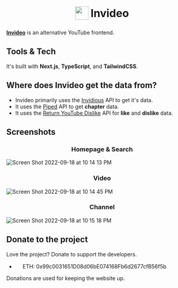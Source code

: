 <h1 align="center">
<sub>
<img  src="https://user-images.githubusercontent.com/63752541/190876262-201fee6a-2eb0-4941-95e9-c96ff2b294de.png"
      height="35"
      width="35">
</sub>
Invideo
</h1>

[**Invideo**](https://invideo.vercel.app/) is an alternative YouTube frontend.

## Tools & Tech
It's built with **Next.js**, **TypeScript**, and **TailwindCSS**.

## Where does Invideo get the data from?
- Invideo primarily uses the [Invidious](https://github.com/iv-org/invidious) API to get it's data. 
- It uses the [Piped](https://github.com/TeamPiped/Piped) API to get **chapter** data.
- It uses the [Return YouTube Dislike](https://github.com/Anarios/return-youtube-dislike) API for **like** and **dislike** data.

## Screenshots

<h3 align="center">
Homepage & Search
</h3>

![Screen Shot 2022-09-18 at 10 14 13 PM](https://user-images.githubusercontent.com/63752541/190940056-cb8c7d84-2b04-4a72-b27f-d5f05d47f73d.png)

<h3 align="center">
Video
</h3>

![Screen Shot 2022-09-18 at 10 14 45 PM](https://user-images.githubusercontent.com/63752541/190940103-f60ac4fa-376c-44d6-8754-eae0747b6646.png)

<h3 align="center">
Channel
</h3>

![Screen Shot 2022-09-18 at 10 15 18 PM](https://user-images.githubusercontent.com/63752541/190940108-fbaf2767-d5cf-44a3-81c0-c31f219f427a.png)

## Donate to the project
Love the project? Donate to support the developers.
- <img src="https://cdn.jsdelivr.net/npm/simple-icons@v7/icons/ethereum.svg" height="15"
      width="15" /> ETH: 0x99c0031651D08d06bE074168Fb6d2677cfB56f5b

Donations are used for keeping the website up.
